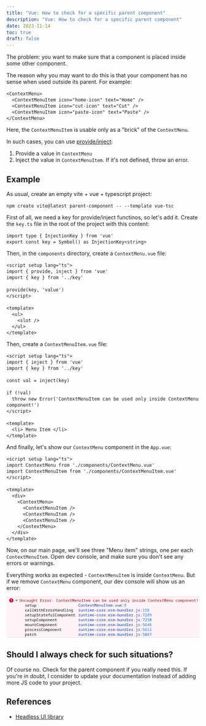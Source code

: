 ```yaml
---
title: "Vue: How to check for a specific parent component"
description: "Vue: How to check for a specific parent component"
date: 2023-11-14
toc: true
draft: false
---
```


The problem: you want to make sure that a component is
placed inside some other component.
<!--more-->
The reason why you may want to do this is that your component has no sense
when used outside its parent. For example:

```
<ContextMenu>
  <ContextMenuItem icon="home-icon" text="Home" />
  <ContextMenuItem icon="cut-icon" text="Cut" />
  <ContextMenuItem icon="paste-icon" text="Paste" />
</ContextMenu>
```

Here, the `ContextMenuItem` is usable only as a "brick" of the `ContextMenu`.

In such cases, you can use [provide/inject](https://vuejs.org/guide/components/provide-inject.html):

1. Provide a value in `ContextMenu`
2. Inject the value in `ContextMenuItem`. If it's not defined, throw an error.

## Example

As usual, create an empty vite + vue + typescript project:

```
npm create vite@latest parent-component -- --template vue-tsc
```

First of all, we need a key for provide/inject functinos, so let's add it.
Create the `key.ts` file in the root of the project with this content:

```
import type { InjectionKey } from 'vue'
export const key = Symbol() as InjectionKey<string>
```

Then, in the `components` directory, create a `ContextMenu.vue` file:

```
<script setup lang="ts">
import { provide, inject } from 'vue'
import { key } from '../key'

provide(key, 'value')
</script>

<template>
  <ul>
    <slot />
  </ul>
</template>
```

Then, create a `ContextMenuItem.vue` file:

```
<script setup lang="ts">
import { inject } from 'vue'
import { key } from '../key'

const val = inject(key)

if (!val)
  throw new Error('ContextMenuItem can be used only inside ContextMenu component!')
</script>

<template>
  <li> Menu Item </li>
</template>
```

And finally, let's show our `ContextMenu` component in the `App.vue`:

```
<script setup lang="ts">
import ContextMenu from './components/ContextMenu.vue'
import ContextMenuItem from './components/ContextMenuItem.vue'
</script>

<template>
  <div>
    <ContextMenu>
      <ContextMenuItem />
      <ContextMenuItem />
      <ContextMenuItem />
    </ContextMenu>
  </div>
</template>
```

Now, on our main page, we'll see three "Menu item" strings, one per each `ContextMenuItem`.
Open dev console, and make sure you don't see any errors or warnings.

Everything works as expected - `ContextMenuItem` is inside `ContextMenu`. But if we
remove `ContextMenu` component, our dev console will show us an error:

![error from the ContextMenuItem component](error.png)


## Should I always check for such situations?

Of course no. Check for the parent component if you really
need this. If you're in doubt, I consider to
update your documentation instead of adding more JS code to your
project.

## References

- [Headless UI library](https://headlessui.com/)
